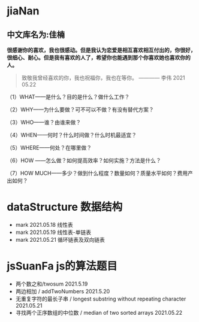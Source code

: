 # jiaNan
## 中文库名为:佳楠

**很感谢你的喜欢，我也很感动。但是我认为恋爱是相互喜欢相互付出的，你很好，很细心、耐心。但是我有喜欢的人了，希望你也能遇到那个你喜欢她也喜欢你的人。**

> 致敬我曾经喜欢的你，我也祝福你，我也在等你。 ———— 李伟 2021 05.22

（1）WHAT——是什么？目的是什么？做什么工作？

（2）WHY——为什么要做？可不可以不做？有没有替代方案？

（3）WHO——谁？由谁来做？

（4）WHEN——何时？什么时间做？什么时机最适宜？

（5）WHERE——何处？在哪里做？

（6）HOW ——怎么做？如何提高效率？如何实施？方法是什么？

（7）HOW MUCH——多少？做到什么程度？数量如何？质量水平如何？费用产出如何？

# dataStructure 数据结构
 - mark 2021.05.18 线性表
 - mark 2021.05.19 线性表-单链表
 - mark 2021.05.21 循环链表及双向链表

# jsSuanFa js的算法题目
 - 两个数之和/twosum 2021.5.19
 - 两边相加 / addTwoNumbers 2021.5.20
 - 无重复字符的最长子串 / longest substring without repeating character 2021.05.21
 - 寻找两个正序数组的中位数 / median of two sorted arrays 2021.05.22

